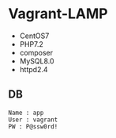 # Vagrant-LAMP

* CentOS7
* PHP7.2
* composer
* MySQL8.0
* httpd2.4

## DB

```
Name : app
User : vagrant
PW : P@ssw0rd!
```